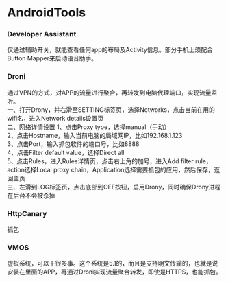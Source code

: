 # AndroidTools

### Developer Assistant
仅通过辅助开关，就能查看任何app的布局及Activity信息。部分手机上须配合Button Mapper来启动语音助手。

### Droni
通过VPN的方式，对APP的流量进行聚合，再转发到电脑代理端口，实现流量监听。  
一、打开Drony，并右滑至SETTING标签页，选择Networks，点击当前在用的wifi名，进入Network details设置页  
二、网络详情设置
1、点击Proxy type，选择manual（手动）  
2、点击Hostname，输入当前电脑的局域网IP，比如192.168.1.123  
3、点击Port，输入抓包软件的端口号，比如8888  
4、点击Filter default value，选择Direct all  
5、点击Rules，进入Rules详情页，点击右上角的加号，进入Add filter rule，action选择Local proxy chain，Application选择需要抓包的应用，然后保存，返回主页  
三、左滑到LOG标签页，点击底部到OFF按钮，启用Drony，同时确保Drony进程在后台不会被杀掉

### HttpCanary
抓包

### VMOS
虚拟系统，可以干很多事。这个系统是5.1的，而且是支持明文传输的，也就是说安装在里面的APP，再通过Droni实现流量聚合转发，即使是HTTPS，也能抓包。
